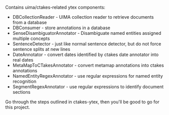 Contains uima/ctakes-related ytex components:
* DBCollectionReader - UIMA collection reader to retrieve documents from a database
* DBConsumer - store annotations in a database
* SenseDisambiguatorAnnotator - Disambiguate named entities assigned multiple concepts
* SentenceDetector - just like normal sentence detector, but do not force sentence splits at new lines
* DateAnnotator - convert dates identified by ctakes date annotator into real dates
* MetaMapToCTakesAnnotator - convert metamap annotations into ctakes annotations
* NamedEntityRegexAnnotator - use regular expressions for named entity recognition
* SegmentRegexAnnotator - use regular expressions to identify document sections

Go through the steps outlined in ctakes-ytex, then you'll be good to go for this project.
